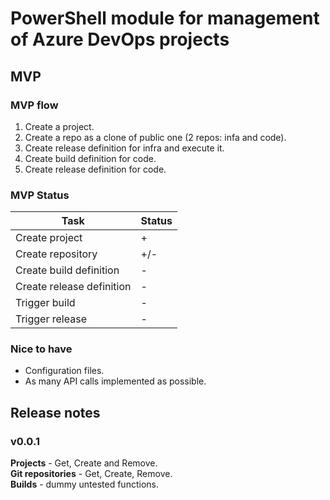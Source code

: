 # PowerShell module for management of Azure DevOps projects



## MVP 
### MVP flow
1. Create a project.
2. Create a repo as a clone of public one (2 repos: infa and code).
3. Create release definition for infra and execute it.
4. Create build definition for code.
5. Create release definition for code.

### MVP Status

| Task | Status |
| --- | ---|
| Create project | + |
| Create repository | +/- |
| Create build definition | - |
| Create release definition | - |
| Trigger build | - |
| Trigger release | - |

### Nice to have
- Configuration files.
- As many API calls implemented as possible.


## Release notes
### v0.0.1 

**Projects** - Get, Create and Remove.  
**Git repositories** - Get, Create, Remove.  
**Builds** - dummy untested functions.  
